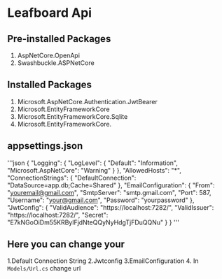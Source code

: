 # Leafboard Api

## Pre-installed Packages  
1. AspNetCore.OpenApi
2. Swashbuckle.ASPNetCore

## Installed Packages 
1. Microsoft.AspNetCore.Authentication.JwtBearer
2. Microsoft.EntityFrameworkCore
3. Microsoft.EntityFrameworkCore.Sqlite
4. Microsoft.EntityFrameworkCore.

## appsettings.json
'''json 
{
  "Logging": {
    "LogLevel": {
      "Default": "Information",
      "Microsoft.AspNetCore": "Warning"
    }
  },
  "AllowedHosts": "*",
  "ConnectionStrings": {
    "DefaultConnection": "DataSource=app.db;Cache=Shared"
  },
  "EmailConfiguration": {
    "From": "youremail@gmail.com",
    "SmtpServer": "smtp.gmail.com",
    "Port": 587,
    "Username": "your@gmail.com",
    "Password": "yourpassword"
  },
  "JwtConfig": {
    "ValidAudience": "https://localhost:7282/",
    "ValidIssuer": "https://localhost:7282/",
    "Secret": "E7kNGoOiDm55KRBylFjdNteQQyNyHdgTjFDuQQNu"
  }
}
'''

## Here you can change your
1.Default Connection String 
2.Jwtconfig
3.EmailConfiguration
4. In `Models/Url.cs` change url